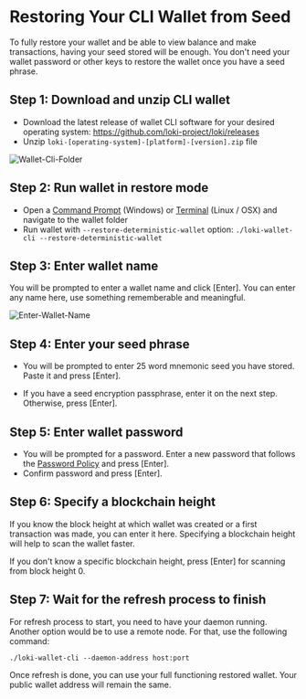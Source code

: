 # Restoring Your CLI Wallet from Seed

To fully restore your wallet and be able to view balance and make transactions, having your seed stored will be enough. You don't need your wallet password or other keys to restore the wallet once you have a seed phrase.

## Step 1: Download and unzip CLI wallet

- Download the latest release of wallet CLI software for your desired operating system: https://github.com/loki-project/loki/releases
- Unzip  `loki-[operating-system]-[platform]-[version].zip` file

![Wallet-Cli-Folder](http://u.cubeupload.com/cryptolokimax/cliwalletfolder.png)

## Step 2: Run wallet in restore mode

- Open a [Command Prompt](https://en.wikipedia.org/wiki/Cmd.exe) (Windows) or [Terminal](https://en.wikipedia.org/wiki/Terminal_emulator) (Linux / OSX) and navigate to the wallet folder
- Run wallet with `--restore-deterministic-wallet`  option: 
  `./loki-wallet-cli --restore-deterministic-wallet`

## Step 3: Enter wallet name

You will be prompted to enter a wallet name and click [Enter]. You can enter any name here, use something rememberable and meaningful.

![Enter-Wallet-Name](http://u.cubeupload.com/cryptolokimax/cliwalletrestore.png)

## Step 4: Enter your seed phrase

- You will be prompted to enter 25 word mnemonic seed you have stored. Paste it and press [Enter]. 

- If you have a seed encryption passphrase, enter it on the next step. Otherwise, press [Enter].



## Step 5: Enter wallet password

- You will be prompted for a password. Enter a new password that follows the [Password Policy](https://en.wikipedia.org/wiki/Password_policy) and press [Enter].
- Confirm password and press [Enter].



## Step 6: Specify a blockchain height

If you know the block height at which wallet was created or a first transaction was made, you can enter it here. Specifying a blockchain height will help to scan the wallet faster.

If you don't know a specific blockchain height, press [Enter] for scanning from block height 0.



## Step 7: Wait for the refresh process to finish

For refresh process to start, you need to have your daemon running. Another option would be to use a remote node. For that, use the following command:

`./loki-wallet-cli --daemon-address host:port`

Once refresh is done, you can use your full functioning restored wallet. Your public wallet address will remain the same.